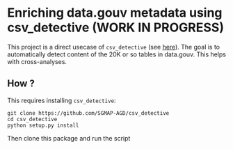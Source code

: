 # Enriching data.gouv metadata using csv_detective (WORK IN PROGRESS)

This project is a direct usecase of `csv_detective` (see [here](https://github.com/SGMAP-AGD/csv_detective)). The goal is to automatically detect content of the 20K or so tables in data.gouv. This helps with cross-analyses.

## How ?

This requires installing `csv_detective`:

```
git clone https://github.com/SGMAP-AGD/csv_detective
cd csv_detective
python setup.py install
```

Then clone this package and run the script